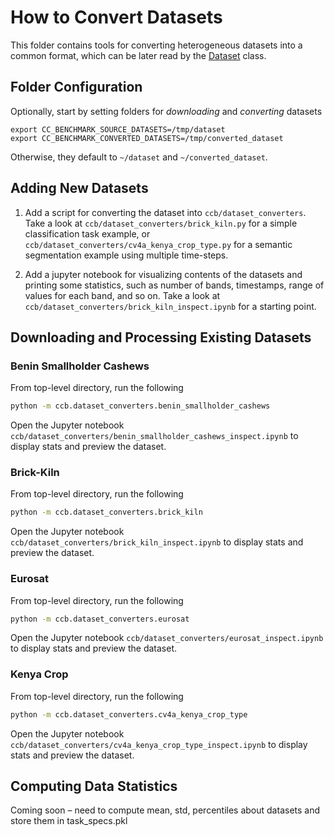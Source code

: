 # How to Convert Datasets

This folder contains tools for converting heterogeneous datasets into a common format, which can be later read by the [Dataset](https://github.com/ElementAI/climate-change-benchmark/blob/main/ccb/io/dataset.py) class.

## Folder Configuration
Optionally, start by setting folders for *downloading* and *converting* datasets
```
export CC_BENCHMARK_SOURCE_DATASETS=/tmp/dataset
export CC_BENCHMARK_CONVERTED_DATASETS=/tmp/converted_dataset
```
Otherwise, they default to `~/dataset` and `~/converted_dataset`.

## Adding New Datasets

1. Add a script for converting the dataset into `ccb/dataset_converters`. Take a look at `ccb/dataset_converters/brick_kiln.py` for a simple classification task example, or `ccb/dataset_converters/cv4a_kenya_crop_type.py` for a semantic segmentation example using multiple time-steps.

2. Add a jupyter notebook for visualizing contents of the datasets and printing some statistics, such as number of bands, timestamps, range of values for each band, and so on. Take a look at `ccb/dataset_converters/brick_kiln_inspect.ipynb` for a starting point.

## Downloading and Processing Existing Datasets

### Benin Smallholder Cashews
From top-level directory, run the following
```bash
python -m ccb.dataset_converters.benin_smallholder_cashews
```
Open the Jupyter notebook `ccb/dataset_converters/benin_smallholder_cashews_inspect.ipynb` to display stats and preview the dataset.


### Brick-Kiln
From top-level directory, run the following
```bash
python -m ccb.dataset_converters.brick_kiln
```
Open the Jupyter notebook `ccb/dataset_converters/brick_kiln_inspect.ipynb` to display stats and preview the dataset.


### Eurosat
From top-level directory, run the following
```bash
python -m ccb.dataset_converters.eurosat
```
Open the Jupyter notebook `ccb/dataset_converters/eurosat_inspect.ipynb` to display stats and preview the dataset.


### Kenya Crop
From top-level directory, run the following
```bash
python -m ccb.dataset_converters.cv4a_kenya_crop_type
```
Open the Jupyter notebook `ccb/dataset_converters/cv4a_kenya_crop_type_inspect.ipynb` to display stats and preview the dataset.


## Computing Data Statistics

Coming soon – need to compute mean, std, percentiles about datasets and store them in task_specs.pkl
